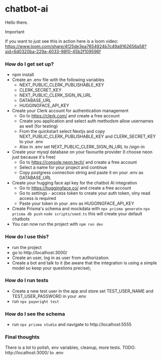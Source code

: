 # chatbot-ai

Hello there.

> [!IMPORTANT]
> If you want to just see this in action here is a loom video: https://www.loom.com/share/4f25de3ea7654924b7c49a9162656a58?sid=6d0320ba-229a-4033-98f0-45b2f109596f

### How do I get set up? ###
* npm install
* Create an .env file with the following variables
  - NEXT_PUBLIC_CLERK_PUBLISHABLE_KEY
  - CLERK_SECRET_KEY
  - NEXT_PUBLIC_CLERK_SIGN_IN_URL
  - DATABASE_URL
  - HUGGINGFACE_API_KEY
* Create your Clerk account for authentication management
  - Go to https://clerk.com/ and create a free account
  - Create you application and select auth methodsm allow usernames as well (for testing)
  - From the quickstart select Nextjs and copy NEXT_PUBLIC_CLERK_PUBLISHABLE_KEY and CLERK_SECRET_KEY to your .env
  - Also in .env set NEXT_PUBLIC_CLERK_SIGN_IN_URL to /sign-in
* Create your mysql database on your favourite provider (I choose neon just because it's free)
  - Go to https://console.neon.tech/ and create a free account
  - Select a name for your project and continue
  - Copy postgress connection string and paste it on your .env as DATABASE_URL
* Create your hugging face api key for the chatbot AI integration
  - Go to https://huggingface.co/ and create a free account
  - Go to settings - access token to create your auth token, olny read access is required
  - Paste your token in your .env as HUGGINGFACE_API_KEY
* Create Prisma's schema and mockdata with 
 `npx prisma generate` 
 `npx prisma db push`
 `node scripts/seed.ts` this will create your default chatbots
* You can now run the project with `npm run dev`

### How do I use this? ###
* run the project
* go to http://localhost:3000/ 
* Create an user, log in as user from authorization.
* Create a bot and talk to it (be aware that the integration is using a simple model so keep your questions precise);
  
### How do I run tests ###
* Create a new test user in the app and store set TEST_USER_NAME and TEST_USER_PASSWORD in your .env
* run `npx paywright test`
  
### How do I see the schema ###
* run `npx prisma studio` and navigate to http://localhost:5555

### Final thoughts ###
There is a lot to polish, env variables, cleanup, more tests. 
TODO: http://localhost:3000/ to .env